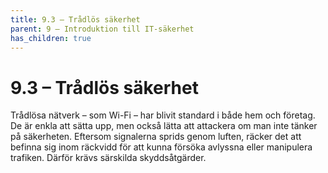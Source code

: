 ```yaml
---
title: 9.3 – Trådlös säkerhet
parent: 9 – Introduktion till IT-säkerhet
has_children: true
---
```

# 9.3 – Trådlös säkerhet

Trådlösa nätverk – som Wi-Fi – har blivit standard i både hem och företag. De är enkla att sätta upp, men också lätta att attackera om man inte tänker på säkerheten. Eftersom signalerna sprids genom luften, räcker det att befinna sig inom räckvidd för att kunna försöka avlyssna eller manipulera trafiken. Därför krävs särskilda skyddsåtgärder.

